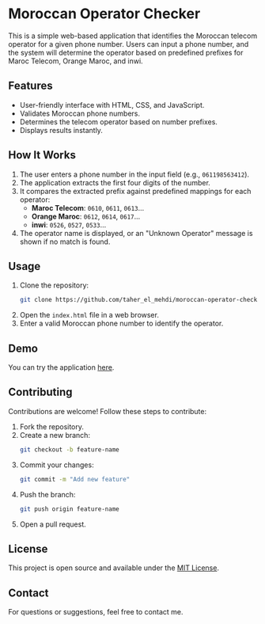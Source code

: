 # Moroccan Operator Checker
This is a simple web-based application that identifies the Moroccan telecom operator for a given phone number. Users can input a phone number, and the system will determine the operator based on predefined prefixes for Maroc Telecom, Orange Maroc, and inwi.

## Features
- User-friendly interface with HTML, CSS, and JavaScript.
- Validates Moroccan phone numbers.
- Determines the telecom operator based on number prefixes.
- Displays results instantly.

## How It Works
1. The user enters a phone number in the input field (e.g., `061198563412`).
2. The application extracts the first four digits of the number.
3. It compares the extracted prefix against predefined mappings for each operator:
   - **Maroc Telecom**: `0610`, `0611`, `0613`...
   - **Orange Maroc**: `0612`, `0614`, `0617`...
   - **inwi**: `0526`, `0527`, `0533`...
4. The operator name is displayed, or an "Unknown Operator" message is shown if no match is found.

## Usage
1. Clone the repository:
   ```bash
   git clone https://github.com/taher_el_mehdi/moroccan-operator-checker.git
   ```
2. Open the `index.html` file in a web browser.
3. Enter a valid Moroccan phone number to identify the operator.

## Demo
You can try the application [here](https://taher-el-mehdi.github.io/moroccan-operator-checker/).

## Contributing
Contributions are welcome! Follow these steps to contribute:
1. Fork the repository.
2. Create a new branch:
   ```bash
   git checkout -b feature-name
   ```
3. Commit your changes:
   ```bash
   git commit -m "Add new feature"
   ```
4. Push the branch:
   ```bash
   git push origin feature-name
   ```
5. Open a pull request.

## License
This project is open source and available under the [MIT License](LICENSE).

## Contact
For questions or suggestions, feel free to contact me.
